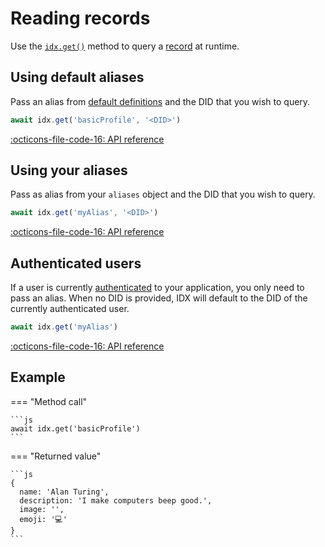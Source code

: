 # Reading records

Use the [`idx.get()`](../reference/idx.md#get) method to query a [record](../learn/glossary.md#record) at runtime.

## **Using default aliases**

Pass an alias from [default definitions](../guides/definitions/default.md) and the DID that you wish to query.

```js
await idx.get('basicProfile', '<DID>')
```

[:octicons-file-code-16: API reference](../reference/idx.md#get)

## **Using your aliases**

Pass as alias from your `aliases` object and the DID that you wish to query.

```js
await idx.get('myAlias', '<DID>')
```

[:octicons-file-code-16: API reference](../reference/idx.md#get)

## **Authenticated users**

If a user is currently [authenticated](authentication.md) to your application, you only need to pass an alias. When no DID is provided, IDX will default to the DID of the currently authenticated user.

```js
await idx.get('myAlias')
```

[:octicons-file-code-16: API reference](../reference/idx.md#get)

## **Example**

=== "Method call"

    ```js
    await idx.get('basicProfile')
    ```

=== "Returned value"

    ```js
    {
      name: 'Alan Turing',
      description: 'I make computers beep good.',
      image: '',
      emoji: '💻'
    }
    ```
